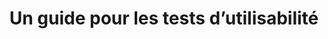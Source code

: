 ---
title: Un guide pour les tests d’utilisabilité
translationKey: usability-testing
description: >-
  L’abc des tests d’utilisabilité.
contact:
  - email: colin.macarthur@tbs-sct.gc.ca
    name: Colin MacArthur
status: in-flight
links:
  - name: Documentation
    url: "https://numerique.canada.ca/platform/guide-tests-d-utilisabilité"
---